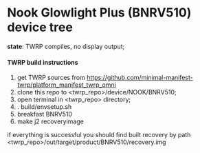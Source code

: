 # Nook Glowlight Plus (BNRV510) device tree

**state**: TWRP compiles, no display output;

#### TWRP build instructions
1) get TWRP sources from https://github.com/minimal-manifest-twrp/platform_manifest_twrp_omni
2) clone this repo to <twrp_repo>/device/NOOK/BNRV510;
3) open terminal in <twrp_repo> directory;
4) . build/envsetup.sh
5) breakfast BNRV510
6) make j2 recoveryimage

if everything is successful you should find built recovery by path <twrp_repo>/out/target/product/BNRV510/recovery.img
